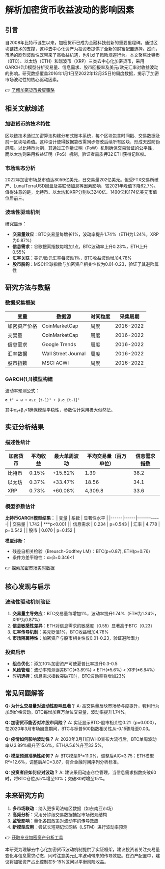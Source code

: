 # 解析加密货币收益波动的影响因素

## 引言

自2008年比特币诞生以来，加密货币已成为金融科技创新的重要里程碑。通过区块链技术的支撑，这种去中心化资产为投资者提供了全新的财富配置选择。然而，市场的剧烈波动性既带来了高收益机遇，也引发了风险规避行为。本文聚焦比特币（BTC）、以太坊（ETH）和瑞波币（XRP）三类去中心化加密货币，采用GARCH(1,1)模型分析交易量、信息需求、股市回报率及美元/欧元汇率对收益波动的影响。研究数据覆盖2016年1月1日至2022年12月25日的周度数据，揭示了加密市场波动性的核心驱动因素。

👉 [了解加密货币投资策略](https://bit.ly/okx_welcome)

## 相关文献综述

### 加密货币的技术特性

区块链技术通过加密算法构建分布式账本系统，每个区块包含时间戳、交易数据及前一区块哈希值。这种设计使得数据篡改需同步修改后续所有区块，形成天然防伪屏障。以比特币为例，其通过工作量证明（PoW）机制确保交易验证的公平性，而以太坊则采用权益证明（PoS）机制，验证者需质押32 ETH获得记账权。

### 市场动态分析

2022年加密市场总市值达8059亿美元，日交易量202亿美元。但受FTX交易所破产、Luna/TerraUSD崩盘及美联储加息等因素影响，较2021年峰值下降62.7%。值得注意的是，比特币、以太坊和XRP分别以3240亿、1490亿和174亿美元市值位居前三。

### 波动性驱动机制

研究显示：
- **交易量效应**：BTC交易量每增长1%，波动率提升1.74%（ETH为1.24%，XRP为0.87%）
- **信息需求**：谷歌搜索指数每增加1点，BTC波动率上升0.23%，ETH上升0.55%
- **汇率关联**：美元/欧元汇率每波动1%，BTC收益波动增加4.78%
- **股市脱钩**：MSCI全球指数与加密资产相关性仅为0.01-0.23，验证了其避险属性

## 研究方法与数据

### 数据采集框架

| 变量 | 数据源 | 时间粒度 | 采集周期 |
|------|--------|----------|----------|
| 加密资产价格 | CoinMarketCap | 周度 | 2016-2022 |
| 交易量 | CoinMarketCap | 周度 | 2016-2022 |
| 信息需求 | Google Trends | 周度 | 2016-2022 |
| 汇率数据 | Wall Street Journal | 周度 | 2016-2022 |
| 股市指数 | MSCI ACWI | 周度 | 2016-2022 |

### GARCH(1,1)模型构建

波动率预测公式：
```
σ_t² = ω + α₁ε_{t-1}² + β₁σ_{t-1}²
```
其中α₁+β₁<1确保模型平稳性，参数估计采用极大似然法。

## 实证分析结果

### 描述性统计

| 加密货币 | 平均收益 | 最大单周波动 | 平均交易量（百万单位） | 信息需求指数 |
|----------|----------|--------------|------------------------|--------------|
| 比特币    | 0.15%    | +15.62%      | 1.39                   | 38.2         |
| 以太坊    | 0.37%    | +33.47%      | 18.56                  | 34.1         |
| XRP       | 0.73%    | +60.08%      | 4,309.8                | 33.6         |

### 模型参数估计

**比特币GARCH模型结果：**
| 变量 | 系数 | 显著性水平 |
|------|------|------------|
| 交易量 | 1.742 | ***p<0.001 |
| 信息需求 | 0.234 | p=0.543    |
| 汇率 | 4.778 | p=0.542    |
| 股市 | 0.070 | p=0.152    |

**模型诊断：**
- 残差自相关检验（Breusch-Godfrey LM）：BTC(p=0.87), ETH(p=0.76)
- 条件方差平稳性：α+β=0.346<1

👉 [探索加密市场实时数据](https://bit.ly/okx_welcome)

## 核心发现与启示

### 波动性驱动机制验证
1. **交易量主导效应**：BTC交易量每增加1%，波动率提升1.74%（ETH为1.24%，XRP为0.87%）
2. **信息敏感性差异**：ETH对信息需求的敏感度（0.55）显著高于BTC（0.23）
3. **汇率传导机制**：美元贬值1%，BTC收益增加4.78%
4. **市场隔离特性**：加密资产与股市相关性仅0.01-0.23，验证避险潜力

### 投资启示
- **组合优化**：添加10%加密资产可使夏普比率提升0.3-0.5
- **风险管理**：波动率预测误差BTC(±3.89%) < ETH(±5.6%) < XRP(±6.84%)
- **时机选择**：信息需求指数突破70时，BTC波动率将增加23%

## 常见问题解答

**Q: 为什么交易量对波动性影响显著？**
A: 高交易量反映市场参与度提升，套利行为加剧价格波动。BTC每增加百万单位交易量，波动率提升1.74%。

**Q: 加密货币能否对冲股市风险？**
A: 实证显示BTC-股市相关性0.21（p=0.000），在2020年3月市场崩盘期间，BTC与标普500指数相关性从-0.15骤降至0.03。

**Q: 疫情如何影响波动性？**
A: 2020年3月11日WHO宣布大流行后，BTC单周波动率从3.89%飙升至15.6%，ETH从5.6%升至33.5%。

**Q: 模型预测准确性如何？**
A: BTC模型R²=11.0%，调整后AIC=3.75；ETH模型R²=12.6%，调整后AIC=3.87，符合金融时间序列分析标准。

**Q: 投资者应如何应对波动？**
A: 建议采用动态仓位管理，当信息需求指数突破60时，将BTC仓位从5%增至10%；突破80时增至15%。

## 未来研究方向

1. **多市场联动**：纳入更多司法辖区数据（如东南亚市场）
2. **高频分析**：采用分钟级交易数据捕捉市场微观结构
3. **监管影响**：量化各国政策对波动率的传导效应
4. **新模型应用**：尝试长短期记忆网络（LSTM）进行波动率预测

👉 [获取专业加密资产分析工具](https://bit.ly/okx_welcome)

本研究为理解去中心化加密货币波动机制提供了实证框架，建议投资者关注交易量变化与信息需求动态，同时注意美元汇率波动带来的传导效应。在资产配置中，建议将加密资产占比控制在5-15%区间以平衡风险收益。